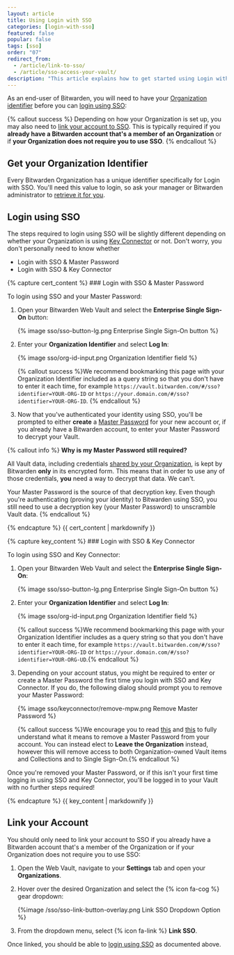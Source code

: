 ```yaml
---
layout: article
title: Using Login with SSO
categories: [login-with-sso]
featured: false
popular: false
tags: [sso]
order: "07"
redirect_from:
  - /article/link-to-sso/
  - /article/sso-access-your-vault/
description: "This article explains how to get started using Login with SSO as a Bitwarden password manager end-user."
---
```


As an end-user of Bitwarden, you will need to have your [Organization identifier](#get-your-organization-identifier) before you can [login using SSO](#login-using-sso):

{% callout success %}
Depending on how your Organization is set up, you may also need to [link your account to SSO](#link-your-account). This is typically required if you **already have a Bitwarden account that's a member of an Organization** or if **your Organization does not require you to use SSO**.
{% endcallout %}

## Get your Organization Identifier

Every Bitwarden Organization has a unique identifier specifically for Login with SSO. You'll need this value to login, so ask your manager or Bitwarden administrator to [retrieve it for you]({{site.baseurl}}/article/configure-sso-saml/#step-1-set-an-organization-identifier).

## Login using SSO

The steps required to login using SSO will be slightly different depending on whether your Organization is using [Key Connector]({{site.baseurl}}/article/about-key-connector/) or not. Don't worry, you don't personally need to know whether   

<ul class="nav nav-tabs" id="myTab" role="tablist">
  <li class="nav-item" id="tab" role="presentation">
    <a class="nav-link active" id="certtab" data-bs-toggle="tab" data-target="#cert" role="tab" aria-controls="cert" aria-selected="true">Login with SSO & Master Password</a>
  </li>
  <li class="nav-item" id="tab" role="presentation">
    <a class="nav-link" id="azuretab" data-bs-toggle="tab" data-target="#azure" role="tab" aria-controls="azure" aria-selected="false">Login with SSO & Key Connector</a>
  </li>
</ul>

<div class="tab-content" id="clientsContent">
  <div class="tab-pane show active" id="cert" role="tabpanel" aria-labelledby="certtab">
{% capture cert_content %}
### Login with SSO & Master Password

To login using SSO and your Master Password:

1. Open your Bitwarden Web Vault and select the **Enterprise Single Sign-On** button:

   {% image sso/sso-button-lg.png Enterprise Single Sign-On button %}
2. Enter your **Organization Identifier** and select **Log In**:

   {% image sso/org-id-input.png Organization Identifier field %}

   {% callout success %}We recommend bookmarking this page with your Organization Identifier included as a query string so that you don't have to enter it each time, for example `https://vault.bitwarden.com/#/sso?identifier=YOUR-ORG-ID` or `https://your.domain.com/#/sso?identifier=YOUR-ORG-ID`. {% endcallout %}
3. Now that you've authenticated your identity using SSO, you'll be prompted to either **create** a [Master Password]({{site.baseurl}}/article/master-password/) for your new account or, if you already have a Bitwarden account, to enter your Master Password to decrypt your Vault.

{% callout info %}
**Why is my Master Password still required?**

All Vault data, including credentials [shared by your Organization]({{site.baseurl}}/article/sharing/), is kept by Bitwarden **only** in its encrypted form. This means that in order to use any of those credentials, **you** need a way to decrypt that data. We can't.

Your Master Password is the source of that decryption key. Even though you're authenticating (proving your identity) to Bitwarden using SSO, you still need to use a decryption key (your Master Password) to unscramble Vault data.
{% endcallout %}

{% endcapture %}
{{ cert_content | markdownify }}
  </div>
  <div class="tab-pane" id="azure" role="tabpanel" aria-labelledby="azuretab">
{% capture key_content %}
### Login with SSO & Key Connector

To login using SSO and Key Connector:

1. Open your Bitwarden Web Vault and select the **Enterprise Single Sign-On**:

   {% image sso/sso-button-lg.png Enterprise Single Sign-On button %}
2. Enter your **Organization Identifier** and select **Log In**:

   {% image sso/org-id-input.png Organization Identifier field %}

   {% callout success %}We recommend bookmarking this page with your Organization Identifier includes as a query string so that you don't have to enter it each time, for example `https://vault.bitwarden.com/#/sso?identifier=YOUR-ORG-ID` or `https://your.domain.com/#/sso?identifier=YOUR-ORG-UD`.{% endcallout %}
3. Depending on your account status, you might be required to enter or create a Master Password the first time you login with SSO and Key Connector. If you do, the following dialog should prompt you to remove your Master Password:

   {% image sso/keyconnector/remove-mpw.png Remove Master Password %}

   {% callout success %}We encourage you to read [this]({{site.baseurl}}/article/about-key-connector/#impact-on-master-passwords) and [this]({{site.baseurl}}/article/about-key-connector/#impact-on-organization-membership) to fully understand what it means to remove a Master Password from your account. You can instead elect to **Leave the Organization** instead, however this will remove access to both Organization-owned Vault items and Collections and to Single Sign-On.{% endcallout %}

Once you're removed your Master Password, or if this isn't your first time logging in using SSO and Key Connector, you'll be logged in to your Vault with no further steps required!


{% endcapture %}
{{ key_content | markdownify }}
  </div>
</div>


## Link your Account

You should only need to link your account to SSO if you already have a Bitwarden account that's a member of the Organization or if your Organization does not require you to use SSO:

1. Open the Web Vault, navigate to your **Settings** tab and open your **Organizations**.
2. Hover over the desired Organization and select the {% icon fa-cog %} gear dropdown:

   {%image /sso/sso-link-button-overlay.png Link SSO Dropdown Option %}

3. From the dropdown menu, select {% icon fa-link %} **Link SSO**.

Once linked, you should be able to [login using SSO](#login-using-sso) as documented above.
